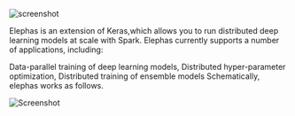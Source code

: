 ![screenshot](https://github.com/maxpumperla/elephas/blob/master/elephas-logo.png)


Elephas is an extension of Keras,which allows you to run distributed deep learning models at scale with Spark. Elephas currently supports a number of applications, including:

Data-parallel training of deep learning models,
Distributed hyper-parameter optimization,
Distributed training of ensemble models
Schematically, elephas works as follows.


![Screenshot](https://github.com/maxpumperla/elephas/blob/master/elephas.gif)
